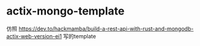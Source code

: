 # actix-mongo-template
仿照 https://dev.to/hackmamba/build-a-rest-api-with-rust-and-mongodb-actix-web-version-ei1 写的template
